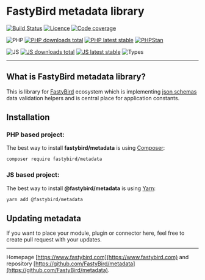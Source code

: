 # FastyBird metadata library

[![Build Status](https://badgen.net/github/checks/FastyBird/metadata/main?cache=300&style=flat-square)](https://github.com/FastyBird/metadata/actions)
[![Licence](https://badgen.net/github/license/FastyBird/metadata?cache=300&style=flat-square)](https://github.com/FastyBird/metadata/blob/main/LICENSE.md)
[![Code coverage](https://badgen.net/coveralls/c/github/FastyBird/metadata?cache=300&style=flat-square)](https://coveralls.io/r/FastyBird/metadata)

![PHP](https://badgen.net/packagist/php/FastyBird/metadata?cache=300&style=flat-square)
[![PHP downloads total](https://badgen.net/packagist/dt/FastyBird/metadata?cache=300&style=flat-square)](https://packagist.org/packages/FastyBird/metadata)
[![PHP latest stable](https://badgen.net/packagist/v/FastyBird/metadata/latest?cache=300&style=flat-square)](https://packagist.org/packages/FastyBird/metadata)
[![PHPStan](https://img.shields.io/badge/phpstan-enabled-brightgreen.svg?style=flat-square)](https://github.com/phpstan/phpstan)

![JS](https://img.shields.io/badge/js-es6-blue.svg?style=flat-square)
[![JS downloads total](https://badgen.net/npm/dt/@fastybird/metadata?cache=300&style=flat-square)](https://www.npmjs.com/package/@fastybird/metadata)
[![JS latest stable](https://badgen.net/npm/v/@fastybird/metadata?cache=300&style=flat-square)](https://www.npmjs.com/package/@fastybird/metadata)
![Types](https://badgen.net/npm/types/@fastybird/metadata?cache=300&style=flat-square)

***

## What is FastyBird metadata library?

This is library for [FastyBird](https://www.fastybird.com) ecosystem which is
implementing [json schemas](https://json-schema.org) data validation helpers and is central place for application
constants.

## Installation

### PHP based project:

The best way to install **fastybird/metadata** is using [Composer](http://getcomposer.org/):

```sh
composer require fastybird/metadata
```

### JS based project:

The best way to install **@fastybird/metadata** is using [Yarn](https://yarnpkg.com/):

```sh
yarn add @fastybird/metadata
```

## Updating metadata

If you want to place your module, plugin or connector here, feel free to create pull request with your updates.

***
Homepage [https://www.fastybird.com](https://www.fastybird.com) and
repository [https://github.com/FastyBird/metadata](https://github.com/FastyBird/metadata).
